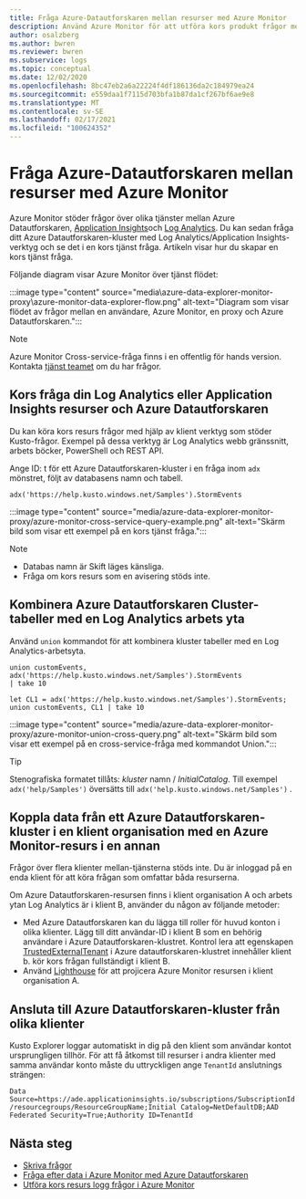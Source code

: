 ```yaml
---
title: Fråga Azure-Datautforskaren mellan resurser med Azure Monitor
description: Använd Azure Monitor för att utföra kors produkt frågor mellan Azure Datautforskaren, Log Analytics arbets ytor och klassiska Application Insights program i Azure Monitor.
author: osalzberg
ms.author: bwren
ms.reviewer: bwren
ms.subservice: logs
ms.topic: conceptual
ms.date: 12/02/2020
ms.openlocfilehash: 8bc47eb2a6a22224f4df186136da2c184979ea24
ms.sourcegitcommit: e559daa1f7115d703bfa1b87da1cf267bf6ae9e8
ms.translationtype: MT
ms.contentlocale: sv-SE
ms.lasthandoff: 02/17/2021
ms.locfileid: "100624352"
---
```

# <a name="cross-resource-query-azure-data-explorer-by-using-azure-monitor"></a>Fråga Azure-Datautforskaren mellan resurser med Azure Monitor
Azure Monitor stöder frågor över olika tjänster mellan Azure Datautforskaren, [Application Insights](../app/app-insights-overview.md)och [Log Analytics](../logs/data-platform-logs.md). Du kan sedan fråga ditt Azure Datautforskaren-kluster med Log Analytics/Application Insights-verktyg och se det i en kors tjänst fråga. Artikeln visar hur du skapar en kors tjänst fråga.

Följande diagram visar Azure Monitor över tjänst flödet:

:::image type="content" source="media\azure-data-explorer-monitor-proxy\azure-monitor-data-explorer-flow.png" alt-text="Diagram som visar flödet av frågor mellan en användare, Azure Monitor, en proxy och Azure Datautforskaren.":::

>[!NOTE]
> Azure Monitor Cross-service-fråga finns i en offentlig för hands version. Kontakta [tjänst teamet](mailto:ADXProxy@microsoft.com) om du har frågor.

## <a name="cross-query-your-log-analytics-or-application-insights-resources-and-azure-data-explorer"></a>Kors fråga din Log Analytics eller Application Insights resurser och Azure Datautforskaren

Du kan köra kors resurs frågor med hjälp av klient verktyg som stöder Kusto-frågor. Exempel på dessa verktyg är Log Analytics webb gränssnitt, arbets böcker, PowerShell och REST API.

Ange ID: t för ett Azure Datautforskaren-kluster i en fråga inom `adx` mönstret, följt av databasens namn och tabell.

```kusto
adx('https://help.kusto.windows.net/Samples').StormEvents
```
:::image type="content" source="media/azure-data-explorer-monitor-proxy/azure-monitor-cross-service-query-example.png" alt-text="Skärm bild som visar ett exempel på en kors tjänst fråga.":::

> [!NOTE]
>* Databas namn är Skift läges känsliga.
>* Fråga om kors resurs som en avisering stöds inte.

## <a name="combine-azure-data-explorer-cluster-tables-with-a-log-analytics-workspace"></a>Kombinera Azure Datautforskaren Cluster-tabeller med en Log Analytics arbets yta

Använd `union` kommandot för att kombinera kluster tabeller med en Log Analytics-arbetsyta.

```kusto
union customEvents, adx('https://help.kusto.windows.net/Samples').StormEvents
| take 10
```
```kusto
let CL1 = adx('https://help.kusto.windows.net/Samples').StormEvents;
union customEvents, CL1 | take 10
```
:::image type="content" source="media/azure-data-explorer-monitor-proxy/azure-monitor-union-cross-query.png" alt-text="Skärm bild som visar ett exempel på en cross-service-fråga med kommandot Union.":::

> [!Tip]
> Stenografiska formatet tillåts: *kluster* namn / *InitialCatalog*. Till exempel `adx('help/Samples')` översätts till `adx('help.kusto.windows.net/Samples')` .

## <a name="join-data-from-an-azure-data-explorer-cluster-in-one-tenant-with-an-azure-monitor-resource-in-another"></a>Koppla data från ett Azure Datautforskaren-kluster i en klient organisation med en Azure Monitor-resurs i en annan

Frågor över flera klienter mellan-tjänsterna stöds inte. Du är inloggad på en enda klient för att köra frågan som omfattar båda resurserna.

Om Azure Datautforskaren-resursen finns i klient organisation A och arbets ytan Log Analytics är i klient B, använder du någon av följande metoder:

*  Med Azure Datautforskaren kan du lägga till roller för huvud konton i olika klienter. Lägg till ditt användar-ID i klient B som en behörig användare i Azure Datautforskaren-klustret. Kontrol lera att egenskapen [TrustedExternalTenant](/powershell/module/az.kusto/update-azkustocluster) i Azure datautforskaren-klustret innehåller klient b. kör kors frågan fullständigt i klient B.
*  Använd [Lighthouse](../../lighthouse/index.yml) för att projicera Azure Monitor resursen i klient organisation A.

## <a name="connect-to-azure-data-explorer-clusters-from-different-tenants"></a>Ansluta till Azure Datautforskaren-kluster från olika klienter

Kusto Explorer loggar automatiskt in dig på den klient som användar kontot ursprungligen tillhör. För att få åtkomst till resurser i andra klienter med samma användar konto måste du uttryckligen ange `TenantId` anslutnings strängen:

`Data Source=https://ade.applicationinsights.io/subscriptions/SubscriptionId/resourcegroups/ResourceGroupName;Initial Catalog=NetDefaultDB;AAD Federated Security=True;Authority ID=TenantId`

## <a name="next-steps"></a>Nästa steg
* [Skriva frågor](/azure/data-explorer/write-queries)
* [Fråga efter data i Azure Monitor med Azure Datautforskaren](/azure/data-explorer/query-monitor-data)
* [Utföra kors resurs logg frågor i Azure Monitor](../logs/cross-workspace-query.md)